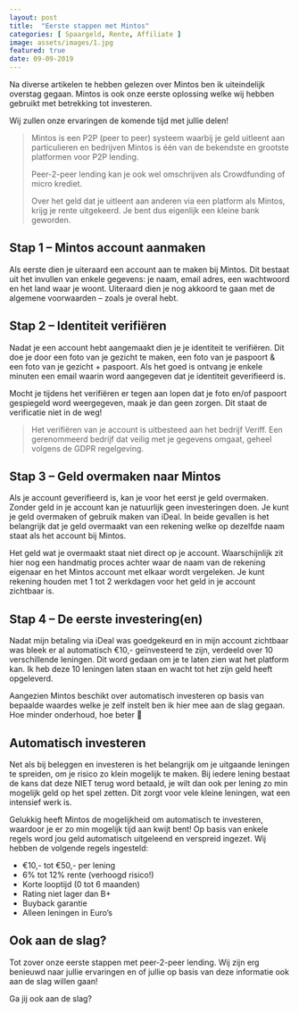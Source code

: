 ```yaml
---
layout: post
title:  "Eerste stappen met Mintos"
categories: [ Spaargeld, Rente, Affiliate ]
image: assets/images/1.jpg
featured: true
date: 09-09-2019
---
```


Na diverse artikelen te hebben gelezen over Mintos ben ik uiteindelijk overstag gegaan. Mintos is ook onze eerste oplossing welke wij hebben gebruikt met betrekking tot investeren.

Wij zullen onze ervaringen de komende tijd met jullie delen!

>Mintos is een P2P (peer to peer) systeem waarbij je geld uitleent aan particulieren en bedrijven Mintos is één van de bekendste en grootste platformen voor P2P lending.
>
>Peer-2-peer lending kan je ook wel omschrijven als Crowdfunding of micro krediet.
>
>Over het geld dat je uitleent aan anderen via een platform als Mintos, krijg je rente uitgekeerd. Je bent dus eigenlijk een kleine bank geworden.

## Stap 1 – Mintos account aanmaken
Als eerste dien je uiteraard een account aan te maken bij Mintos. Dit bestaat uit het invullen van enkele gegevens: je naam, email adres, een wachtwoord en het land waar je woont. Uiteraard dien je nog akkoord te gaan met de algemene voorwaarden – zoals je overal hebt.

## Stap 2 – Identiteit verifiëren
Nadat je een account hebt aangemaakt dien je je identiteit te verifiëren. Dit doe je door een foto van je gezicht te maken, een foto van je paspoort & een foto van je gezicht + paspoort. Als het goed is ontvang je enkele minuten een email waarin word aangegeven dat je identiteit geverifieerd is.

Mocht je tijdens het verifiëren er tegen aan lopen dat je foto en/of paspoort gespiegeld word weergegeven, maak je dan geen zorgen. Dit staat de verificatie niet in de weg!

> Het verifiëren van je account is uitbesteed aan het bedrijf Veriff. Een gerenommeerd bedrijf dat veilig met je gegevens omgaat, geheel volgens de GDPR regelgeving.

## Stap 3 – Geld overmaken naar Mintos
Als je account geverifieerd is, kan je voor het eerst je geld overmaken. Zonder geld in je account kan je natuurlijk geen investeringen doen. Je kunt je geld overmaken of gebruik maken van iDeal. In beide gevallen is het belangrijk dat je geld overmaakt van een rekening welke op dezelfde naam staat als het account bij Mintos.

Het geld wat je overmaakt staat niet direct op je account. Waarschijnlijk zit hier nog een handmatig proces achter waar de naam van de rekening eigenaar en het Mintos account met elkaar wordt vergeleken.
Je kunt rekening houden met 1 tot 2 werkdagen voor het geld in je account zichtbaar is.

## Stap 4 – De eerste investering(en)
Nadat mijn betaling via iDeal was goedgekeurd en in mijn account zichtbaar was bleek er al automatisch €10,- geïnvesteerd te zijn, verdeeld over 10 verschillende leningen. Dit word gedaan om je te laten zien wat het platform kan. Ik heb deze 10 leningen laten staan en wacht tot het zijn geld heeft opgeleverd.

Aangezien Mintos beschikt over automatisch investeren op basis van bepaalde waardes welke je zelf instelt ben ik hier mee aan de slag gegaan. Hoe minder onderhoud, hoe beter 🙂

## Automatisch investeren
Net als bij beleggen en investeren is het belangrijk om je uitgaande leningen te spreiden, om je risico zo klein mogelijk te maken. Bij iedere lening bestaat de kans dat deze NIET terug word betaald, je wilt dan ook per lening zo min mogelijk geld op het spel zetten. Dit zorgt voor vele kleine leningen, wat een intensief werk is.

Gelukkig heeft Mintos de mogelijkheid om automatisch te investeren, waardoor je er zo min mogelijk tijd aan kwijt bent! Op basis van enkele regels word jou geld automatisch uitgeleend en verspreid ingezet. Wij hebben de volgende regels ingesteld:

+ €10,- tot €50,- per lening
+ 6% tot 12% rente (verhoogd risico!)
+ Korte looptijd (0 tot 6 maanden)
+ Rating niet lager dan B+
+ Buyback garantie
+ Alleen leningen in Euro’s

## Ook aan de slag?
Tot zover onze eerste stappen met peer-2-peer lending. Wij zijn erg benieuwd naar jullie ervaringen en of jullie op basis van deze informatie ook aan de slag willen gaan!

Ga jij ook aan de slag?
